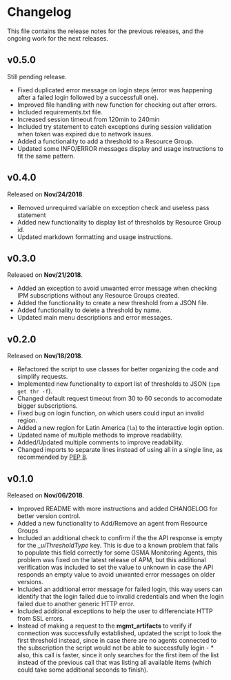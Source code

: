 # Changelog

This file contains the release notes for the previous releases, and the ongoing work for the next releases.

## v0.5.0

Still pending release.

-   Fixed duplicated error message on login steps (error was happening after a failed login followed by a successfull one).
-   Improved file handling with new function for checking out after errors.
-   Included requirements.txt file.
-   Increased session timeout from 120min to 240min
-   Included try statement to catch exceptions during session validation when token was expired due to network issues.
-   Added a functionality to add a threshold to a Resource Group.
-   Updated some INFO/ERROR messages display and usage instructions to fit the same pattern.


## v0.4.0

Released on **Nov/24/2018**.

-   Removed unrequired variable on exception check and useless pass statement
-   Added new functionality to display list of thresholds by Resource Group id.
-   Updated markdown formatting and usage instructions.

## v0.3.0

Released on **Nov/21/2018**.

-   Added an exception to avoid unwanted error message when checking IPM subscriptions without any Resource Groups created.
-   Added the functionality to create a new threshold from a JSON file.
-   Added functionality to delete a threshold by name.
-   Updated main menu descriptions and error messages.

## v0.2.0

Released on **Nov/18/2018**.

-   Refactored the script to use classes for better organizing the code and simplify requests.
-   Implemented new functionality to export list of thresholds to JSON (`ipm get thr -f`).
-   Changed default request timeout from 30 to 60 seconds to accomodate bigger subscriptions.
-   Fixed bug on login function, on which users could input an invalid region.
-   Added a new region for Latin America (`la`) to the interactive login option.
-   Updated name of multiple methods to improve readability. 
-   Added/Updated multiple comments to improve readability.
-   Changed imports to separate lines instead of using all in a single line, as recommended by [PEP 8](https://www.python.org/dev/peps/pep-0008/).

## v0.1.0

Released on **Nov/06/2018**.

-   Improved README with more instructions and added CHANGELOG for better version control.
-   Added a new functionality to Add/Remove an agent from Resource Groups
-   Included an additional check to confirm if the the API response is empty for the _\_uiThresholdType_ key. This is due to a known problem that fails to populate this field correctly for some GSMA Monitoring Agents, this problem was fixed on the latest release of APM, but this additional verification was included to set the value to unknown in case the API responds an empty value to avoid unwanted error messages on older versions.
-   Included an additional error message for failed login, this way users can identify that the login failed due to invalid credentials and when the login failed due to another generic HTTP error.
-   Included additional exceptions to help the user to differenciate HTTP from SSL errors.
-   Instead of making a request to the **mgmt_artifacts** to verify if connection was successfully established, updated the script to look the first threshold instead, since in case there are no agents connected to the subscription the script would not be able to successfully login - \*  also, this call is faster, since it only searches for the first item of the list instead of the previous call that was listing all available items (which could take some additional seconds to finish).
